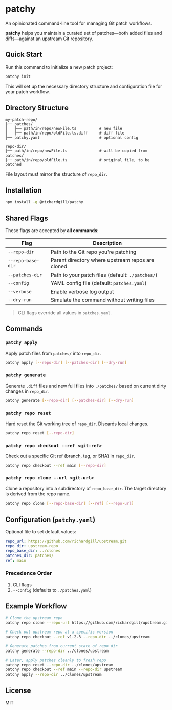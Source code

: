 # patchy

An opinionated command-line tool for managing Git patch workflows.

**patchy** helps you maintain a curated set of patches—both added files and diffs—against an upstream Git repository.

## Quick Start

Run this command to initialize a new patch project:

```sh
patchy init
```

This will set up the necessary directory structure and configuration file for your patch workflow.

## Directory Structure

```
my-patch-repo/
├── patches/
│   ├── path/in/repo/newFile.ts          # new file
│   ├── path/in/repo/oldFile.ts.diff     # diff file
├── patchy.yaml                          # optional config

repo-dir/
├── path/in/repo/newFile.ts              # will be copied from patches/
├── path/in/repo/oldFile.ts              # original file, to be patched
```

File layout must mirror the structure of `repo_dir`.

## Installation

```sh
npm install -g @richardgill/patchy
```

## Shared Flags

These flags are accepted by **all commands**:

| Flag              | Description                                      |
| ----------------- | ------------------------------------------------ |
| `--repo-dir`      | Path to the Git repo you're patching             |
| `--repo-base-dir` | Parent directory where upstream repos are cloned |
| `--patches-dir`   | Path to your patch files (default: `./patches/`)   |
| `--config`        | YAML config file (default: `patches.yaml`)       |
| `--verbose`       | Enable verbose log output                        |
| `--dry-run`       | Simulate the command without writing files       |

> CLI flags override all values in `patches.yaml`.

## Commands

### `patchy apply`

Apply patch files from `patches/` into `repo_dir`.

```sh
patchy apply [--repo-dir] [--patches-dir] [--dry-run]
```

### `patchy generate`

Generate `.diff` files and new full files into `./patches/` based on current dirty changes in `repo_dir`.

```sh
patchy generate [--repo-dir] [--patches-dir] [--dry-run]
```

### `patchy repo reset`

Hard reset the Git working tree of `repo_dir`. Discards local changes.

```sh
patchy repo reset [--repo-dir]
```

### `patchy repo checkout --ref <git-ref>`

Check out a specific Git ref (branch, tag, or SHA) in `repo_dir`.

```sh
patchy repo checkout --ref main [--repo-dir]
```

### `patchy repo clone --url <git-url>`

Clone a repository into a subdirectory of `repo_base_dir`. The target directory is derived from the repo name.

```sh
patchy repo clone [--repo-base-dir] [--ref] [--repo-url] 
```

## Configuration (`patchy.yaml`)

Optional file to set default values:

```yaml
repo_url: https://github.com/richardgill/upstream.git
repo_dir: upstream-repo
repo_base_dir: ../clones
patches_dir: patches/
ref: main
```

### Precedence Order

1. CLI flags
2. `--config` (defaults to `./patches.yaml`)

## Example Workflow

```sh
# Clone the upstream repo
patchy repo clone --repo-url https://github.com/richardgill/upstream.git --repo-base-dir ../clones

# Check out upstream repo at a specific version
patchy repo checkout --ref v1.2.3 --repo-dir ../clones/upstream

# Generate patches from current state of repo_dir
patchy generate --repo-dir ../clones/upstream

# Later, apply patches cleanly to fresh repo
patchy repo reset --repo-dir ../clones/upstream
patchy repo checkout --ref main --repo-dir upstream
patchy apply --repo-dir ../clones/upstream
```

## License

MIT
